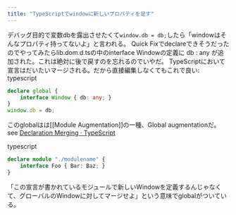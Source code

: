 ```yaml
---
title: "TypeScriptでwindowに新しいプロパティを足す"
---
```


デバッグ目的で変数dbを露出させたくて`window.db = db;`したら「windowはそんなプロパティ持ってないよ」と言われる。
Quick Fixでdeclareできそうだったのでやってみたらlib.dom.d.tsの中のinterface Windowの定義に db : any が追加された。これは絶対に後で戻すのを忘れるのでいやだ。
TypeScriptにおいて宣言はだいたいマージされる。だから直接編集しなくてもこれで良い:
typescript

```typescript
declare global {
    interface Window { db: any; }
}
window.db = db;
```


このglobalはは[[Module Augmentation]]の一種、Global augmentationだ。see [Declaration Merging · TypeScript](https://www.typescriptlang.org/docs/handbook/declaration-merging.html)

typescript

```typescript
declare module "./modulename" {
    interface Foo { Bar: Baz; }
}
```


「この宣言が書かれているモジュールで新しいWindowを定義するんじゃなくて、グローバルのWindowに対してマージせよ」という意味でglobalがついている。
